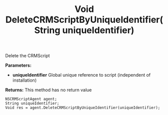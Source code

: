 ﻿---
uid: crmscript_ref_NSCRMScriptAgent_DeleteCRMScriptByUniqueIdentifier
title: Void DeleteCRMScriptByUniqueIdentifier(String uniqueIdentifier)
intellisense: NSCRMScriptAgent.DeleteCRMScriptByUniqueIdentifier
keywords: NSCRMScriptAgent, DeleteCRMScriptByUniqueIdentifier
so.topic: reference
---

Delete the CRMScript

**Parameters:**
 - **uniqueIdentifier** Global unique reference to script (independent of installation)

**Returns:** This method has no return value

```crmscript
NSCRMScriptAgent agent;
String uniqueIdentifier;
Void res = agent.DeleteCRMScriptByUniqueIdentifier(uniqueIdentifier);
```

